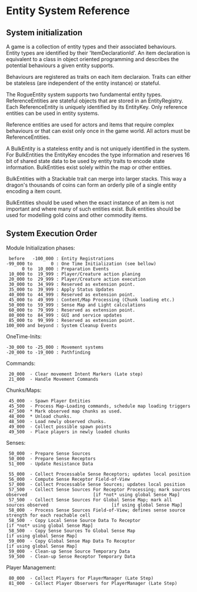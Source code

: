 # Entity System Reference

## System initialization

A game is a collection of entity types and their associated behaviours.
Entity types are identified by their 'ItemDeclarationId'. An item declaration
is equivalent to a class in object oriented programming and describes the
potential behaviours a given entity supports. 

Behaviours are registered as traits on each item declaraion. Traits can
either be stateless (are independent of the entity instance) or stateful.

The RogueEntity system supports two fundamental entity types. ReferenceEntities
are stateful objects that are stored in an EntityRegistry. Each ReferenceEntity
is uniquely identified by its EntityKey. Only reference entities can be used
in entity systems.

Reference entities are used for actors and items that require complex behaviours
or that can exist only once in the game world. All actors must be ReferenceEntities.

A BulkEntity is a stateless entity and is not uniquely identified in the system.
For BulkEntities the EntityKey encodes the type information and reserves 16 bit
of shared state data to be used by entity traits to encode state information.
BulkEntities exist solely within the map or other entities. 

BulkEntities with a Stackable trait can merge into larger stacks. This way
a dragon's thousands of coins can form an orderly pile of a single entity 
encoding a item count.

BulkEntities should be used when the exact instance of an item is not important
and where many of such entities exist. Bulk entities should be used for modelling
gold coins and other commodity items. 

## System Execution Order

Module Initialization phases:

     before   -100_000 : Entity Registrations
    -99_000 to       0 : One Time Initialization (see bellow)
          0 to  10_000 : Preparation Events
     10_000 to  19_999 : Player/Creature action planing
     20_000 to  29_999 : Player/Creature action execution
     30_000 to  34_999 : Reserved as extension point.
     35_000 to  39_999 : Apply Status Updates
     40_000 to  44_999 : Reserved as extension point.
     45_000 to  49_999 : Content/Map Processing (Chunk loading etc.)
     50_000 to  59_999 : Sense Map and Light calculations
     60_000 to  79_999 : Reserved as extension point.
     80_000 to  84_999 : GUI and service updates
     85_000 to  99_999 : Reserved as extension point.
    100_000 and beyond : System Cleanup Events

OneTime-Inits:

    -30_000 to -25_000 : Movement systems
    -20_000 to -19_000 : Pathfinding 

Commands:

     20_000  - Clear movement Intent Markers (Late step)
     21_000  - Handle Movement Commands


Chunks/Maps:
 
     45_000  - Spawn Player Entities
     45_500  - Process Map-Loading commands, schedule map loading triggers
     47_500  * Mark observed map chunks as used.  
     48_000  * Unload chunks.                     
     48_500  - Load newly observed chunks.        
     49_000  - Collect possible spawn points
     49_500  - Place players in newly loaded chunks

Senses:

     50_000  - Prepare Sense Sources
     50_000  - Prepare Sense Receptors
     51_000  - Update Resistance Data

     55_000  - Collect Processable Sense Receptors; updates local position
     56_000  - Compute Sense Receptor Field-of-View
     57_000  - Collect Processable Sense Sources; updates local position
     57_500  - Collect Sense Sources For Receptor Processing; mark sources observed                         [if *not* using global Sense Map]
     57_500  - Collect Sense Sources For Global Sense Map; mark all sources observed                        [if using global Sense Map]
     58_000  - Process Sense Sources Field-of-View; defines sense source strength for each reachable cell
     58_500  - Copy Local Sense Source Data To Receptor                                                     [if *not* using global Sense Map]
     58_500  - Copy Sense Sources To Global Sense Map                                                       [if using global Sense Map]
     59_000  - Copy Global Sense Map Data To Receptor                                                       [if using global Sense Map]
     59_000  - Clean-up Sense Source Temporary Data
     59_500  - Clean-up Sense Receptor Temporary Data

Player Management:

     80_000  - Collect Players for PlayerManager (Late Step)
     81_000  - Collect Player Observers for PlayerManager (Late Step)
